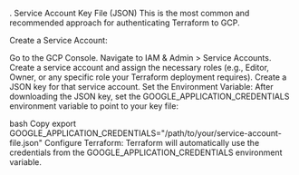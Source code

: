 . Service Account Key File (JSON)
This is the most common and recommended approach for authenticating Terraform to GCP.

Create a Service Account:

Go to the GCP Console.
Navigate to IAM & Admin > Service Accounts.
Create a service account and assign the necessary roles (e.g., Editor, Owner, or any specific role your Terraform deployment requires).
Create a JSON key for that service account.
Set the Environment Variable: After downloading the JSON key, set the GOOGLE_APPLICATION_CREDENTIALS environment variable to point to your key file:

bash
Copy
export GOOGLE_APPLICATION_CREDENTIALS="/path/to/your/service-account-file.json"
Configure Terraform: Terraform will automatically use the credentials from the GOOGLE_APPLICATION_CREDENTIALS environment variable.